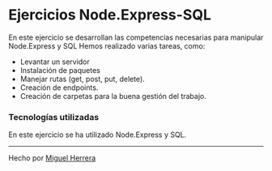 # Ejercicios Node.Express-SQL

En este ejercicio se desarrollan las competencias necesarias para manipular Node.Express y SQL
Hemos realizado varias tareas, como:
- Levantar un servidor
- Instalación de paquetes 
- Manejar rutas (get, post, put, delete).
- Creación de endpoints.
- Creación de carpetas para la buena gestión del trabajo.

### Tecnologías utilizadas

En este ejercicio se ha utilizado Node.Express y SQL.


----

Hecho por [Miguel Herrera](https://github.com/miguelherreravillanueva)
